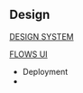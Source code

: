 ## Design

[DESIGN SYSTEM](https://www.figma.com/file/5S1s1jqv8RMBssVZL0fdQM/%F0%9F%94%AE-Design-system)

[FLOWS UI](https://www.figma.com/file/4pimmLdldx8XvfloKFdqzO/%F0%9F%93%B1-Mobile-app-UI)

- Deployment
- 